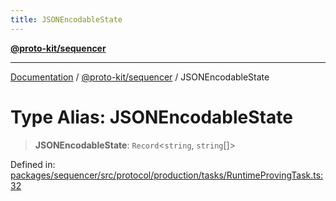 ```yaml
---
title: JSONEncodableState
---
```


[**@proto-kit/sequencer**](../README.md)

***

[Documentation](../../../README.md) / [@proto-kit/sequencer](../README.md) / JSONEncodableState

# Type Alias: JSONEncodableState

> **JSONEncodableState**: `Record`\<`string`, `string`[]\>

Defined in: [packages/sequencer/src/protocol/production/tasks/RuntimeProvingTask.ts:32](https://github.com/proto-kit/framework/blob/b953c754e500c62f01fbbd6d09adfb2f5577269d/packages/sequencer/src/protocol/production/tasks/RuntimeProvingTask.ts#L32)
